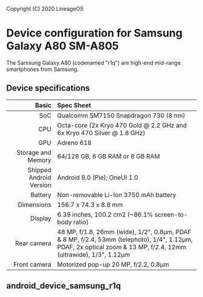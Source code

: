 Copyright (C) 2020 LineageOS

  Device configuration for Samsung Galaxy A80 SM-A805
 =========================================

  The Samsung Galaxy A80 (codenamed "r1q") are high-end mid-range smartphones from Samsung.

  ## Device specifications

  Basic   | Spec Sheet
 -------:|:-------------------------
 SoC     | Qualcomm SM7150 Snapdragon 730 (8 nm)
 CPU     | Octa-core (2x Kryo 470 Gold @ 2.2 GHz and 6x Kryo 470 Silver @ 1.8 GHz)
 GPU     | Adreno 618
 Storage and Memory  | 64/128 GB, 6 GB RAM or 8 GB RAM
 Shipped Android Version | Android 9.0 (Pie); OneUI 1.0
 Battery | Non-removable Li-Ion 3750 mAh battery
 Dimensions | 156.7 x 74.3 x 8.8 mm
 Display | 6.39 inches, 100.2 cm2 (~86.1% screen-to-body ratio)
 Rear camera  | 48 MP, f/1.8, 26mm (wide), 1/2", 0.8µm, PDAF & 8 MP, f/2.4, 53mm (telephoto), 1/4", 1.12µm, PDAF, 2x optical zoom & 13 MP, f/2.4, 12mm (ultrawide), 1/3", 1.12µm
 Front camera  | Motorized pop-up 20 MP, f/2.2, 0.8µm

## android_device_samsung_r1q
